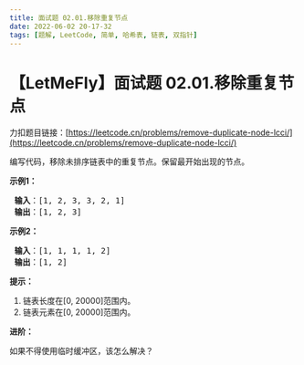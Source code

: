 ```yaml
---
title: 面试题 02.01.移除重复节点
date: 2022-06-02 20-17-32
tags: [题解, LeetCode, 简单, 哈希表, 链表, 双指针]
---
```


# 【LetMeFly】面试题 02.01.移除重复节点

力扣题目链接：[https://leetcode.cn/problems/remove-duplicate-node-lcci/](https://leetcode.cn/problems/remove-duplicate-node-lcci/)

<p>编写代码，移除未排序链表中的重复节点。保留最开始出现的节点。</p>

<p><strong>示例1：</strong></p>

<pre>
<strong> 输入</strong>：[1, 2, 3, 3, 2, 1]
<strong> 输出</strong>：[1, 2, 3]
</pre>

<p><strong>示例2：</strong></p>

<pre>
<strong> 输入</strong>：[1, 1, 1, 1, 2]
<strong> 输出</strong>：[1, 2]
</pre>

<p><strong>提示：</strong></p>

<ol>
	<li>链表长度在[0, 20000]范围内。</li>
	<li>链表元素在[0, 20000]范围内。</li>
</ol>

<p><strong>进阶：</strong></p>

<p>如果不得使用临时缓冲区，该怎么解决？</p>


    